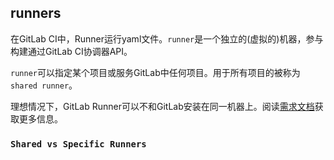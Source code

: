 
## runners

在GitLab CI中，Runner运行yaml文件。`runner`是一个独立的(虚拟的)机器，参与构建通过GitLab CI协调器API。

`runner`可以指定某个项目或服务GitLab中任何项目。用于所有项目的被称为`shared runner`。

理想情况下，GitLab Runner可以不和GitLab安装在同一机器上。阅读[需求文档](http://git.daojia-inc.com/help/install/requirements.md#gitlab-runner)获取更多信息。

### `Shared vs Specific Runners`
